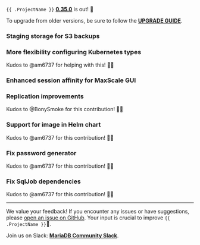 
`{{ .ProjectName }}` __[0.35.0](https://github.com/mariadb-operator/mariadb-operator/releases/tag/0.35.0)__ is out! 🦭

To upgrade from older versions, be sure to follow the __[UPGRADE GUIDE](https://github.com/mariadb-operator/mariadb-operator/blob/main/docs/releases/UPGRADE_0.35.0.md)__.

### Staging storage for S3 backups

### More flexibility configuring Kubernetes types

Kudos to @am6737 for helping with this! 🙏🏻

### Enhanced session affinity for MaxScale GUI

### Replication improvements

Kudos to @BonySmoke for this contribution! 🙏🏻

### Support for image in Helm chart

Kudos to @am6737 for this contribution! 🙏🏻

### Fix password generator

Kudos to @am6737 for this contribution! 🙏🏻

### Fix SqlJob dependencies

Kudos to @am6737 for this contribution! 🙏🏻

---

We value your feedback! If you encounter any issues or have suggestions, please [open an issue on GitHub](https://github.com/mariadb-operator/mariadb-operator/issues/new/choose). Your input is crucial to improve `{{ .ProjectName }}`🦭.

Join us on Slack: **[MariaDB Community Slack](https://r.mariadb.com/join-community-slack)**.